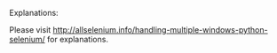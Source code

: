 Explanations:

Please visit http://allselenium.info/handling-multiple-windows-python-selenium/ for explanations.
